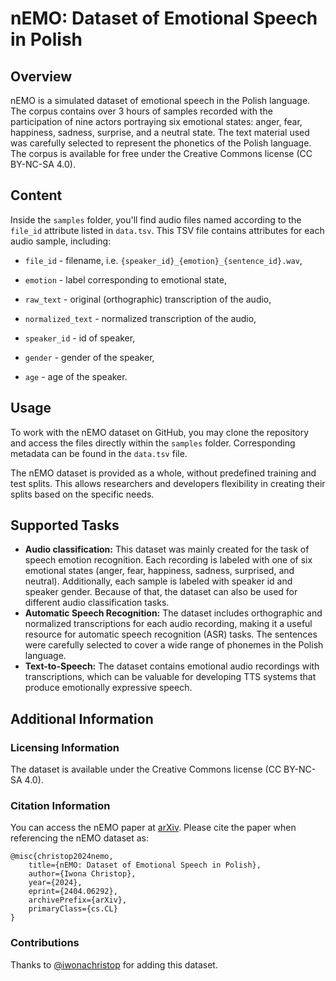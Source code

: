 # nEMO: Dataset of Emotional Speech in Polish

## Overview

nEMO is a simulated dataset of emotional speech in the Polish language. The corpus contains over 3 hours of samples recorded with the participation of nine actors portraying six emotional states: anger, fear, happiness, sadness, surprise, and a neutral state. The text material used was carefully selected to represent the phonetics of the Polish language. The corpus is available for free under the Creative Commons license (CC BY-NC-SA 4.0).

## Content

Inside the `samples` folder, you'll find audio files named according to the `file_id` attribute listed in `data.tsv`. This TSV file contains attributes for each audio sample, including:

- `file_id` - filename, i.e. `{speaker_id}_{emotion}_{sentence_id}.wav`,

- `emotion` - label corresponding to emotional state,

- `raw_text` - original (orthographic) transcription of the audio,

- `normalized_text` - normalized transcription of the audio,

- `speaker_id` - id of speaker,

- `gender` - gender of the speaker,

- `age` - age of the speaker.

## Usage

To work with the nEMO dataset on GitHub, you may clone the repository and access the files directly within the `samples` folder. Corresponding metadata can be found in the `data.tsv` file.

The nEMO dataset is provided as a whole, without predefined training and test splits. This allows researchers and developers flexibility in creating their splits based on the specific needs.

## Supported Tasks

- **Audio classification:** This dataset was mainly created for the task of speech emotion recognition. Each recording is labeled with one of six emotional states (anger, fear, happiness, sadness, surprised, and neutral). Additionally, each sample is labeled with speaker id and speaker gender. Because of that, the dataset can also be used for different audio classification tasks.
- **Automatic Speech Recognition:** The dataset includes orthographic and normalized transcriptions for each audio recording, making it a useful resource for automatic speech recognition (ASR) tasks. The sentences were carefully selected to cover a wide range of phonemes in the Polish language.
- **Text-to-Speech:** The dataset contains emotional audio recordings with transcriptions, which can be valuable for developing TTS systems that produce emotionally expressive speech.

## Additional Information

### Licensing Information

The dataset is available under the Creative Commons license (CC BY-NC-SA 4.0).

### Citation Information

You can access the nEMO paper at [arXiv](https://arxiv.org/abs/2404.06292). Please cite the paper when referencing the nEMO dataset as:

```
@misc{christop2024nemo,
    title={nEMO: Dataset of Emotional Speech in Polish}, 
    author={Iwona Christop},
    year={2024},
    eprint={2404.06292},
    archivePrefix={arXiv},
    primaryClass={cs.CL}
}
```

### Contributions

Thanks to [@iwonachristop](https://github.com/iwona-christop) for adding this dataset.